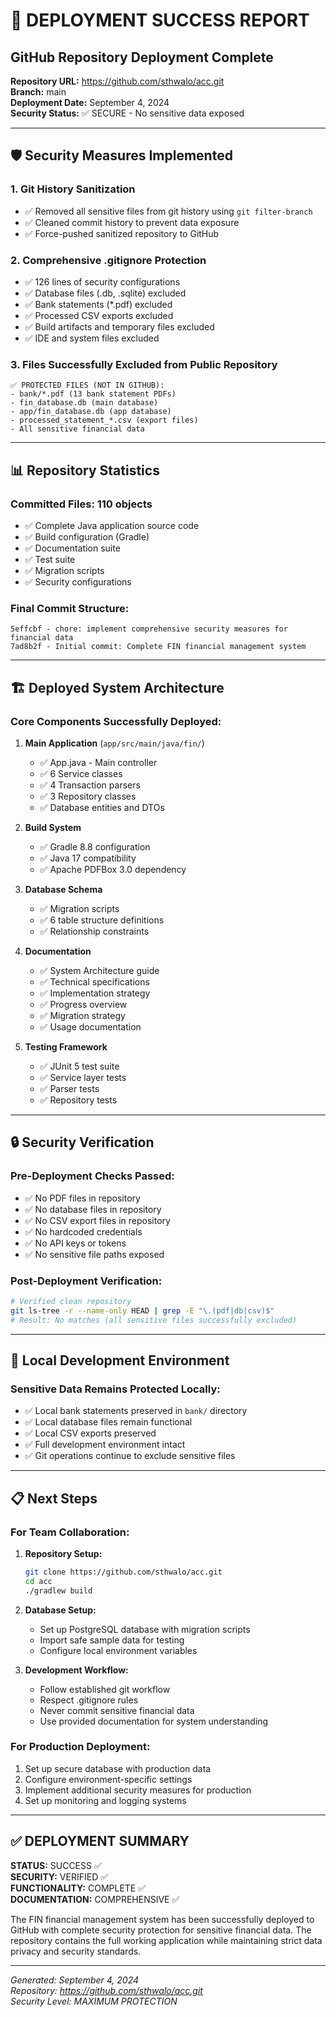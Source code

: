 # 🚀 DEPLOYMENT SUCCESS REPORT

## GitHub Repository Deployment Complete

**Repository URL:** https://github.com/sthwalo/acc.git  
**Branch:** main  
**Deployment Date:** September 4, 2024  
**Security Status:** ✅ SECURE - No sensitive data exposed

---

## 🛡️ Security Measures Implemented

### 1. Git History Sanitization
- ✅ Removed all sensitive files from git history using `git filter-branch`
- ✅ Cleaned commit history to prevent data exposure
- ✅ Force-pushed sanitized repository to GitHub

### 2. Comprehensive .gitignore Protection
- ✅ 126 lines of security configurations
- ✅ Database files (.db, .sqlite) excluded
- ✅ Bank statements (*.pdf) excluded
- ✅ Processed CSV exports excluded
- ✅ Build artifacts and temporary files excluded
- ✅ IDE and system files excluded

### 3. Files Successfully Excluded from Public Repository
```
✅ PROTECTED FILES (NOT IN GITHUB):
- bank/*.pdf (13 bank statement PDFs)
- fin_database.db (main database)
- app/fin_database.db (app database)
- processed_statement_*.csv (export files)
- All sensitive financial data
```

---

## 📊 Repository Statistics

### Committed Files: 110 objects
- ✅ Complete Java application source code
- ✅ Build configuration (Gradle)
- ✅ Documentation suite
- ✅ Test suite
- ✅ Migration scripts
- ✅ Security configurations

### Final Commit Structure:
```
5effcbf - chore: implement comprehensive security measures for financial data
7ad8b2f - Initial commit: Complete FIN financial management system
```

---

## 🏗️ Deployed System Architecture

### Core Components Successfully Deployed:
1. **Main Application** (`app/src/main/java/fin/`)
   - ✅ App.java - Main controller
   - ✅ 6 Service classes
   - ✅ 4 Transaction parsers
   - ✅ 3 Repository classes
   - ✅ Database entities and DTOs

2. **Build System**
   - ✅ Gradle 8.8 configuration
   - ✅ Java 17 compatibility
   - ✅ Apache PDFBox 3.0 dependency

3. **Database Schema**
   - ✅ Migration scripts
   - ✅ 6 table structure definitions
   - ✅ Relationship constraints

4. **Documentation**
   - ✅ System Architecture guide
   - ✅ Technical specifications
   - ✅ Implementation strategy
   - ✅ Progress overview
   - ✅ Migration strategy
   - ✅ Usage documentation

5. **Testing Framework**
   - ✅ JUnit 5 test suite
   - ✅ Service layer tests
   - ✅ Parser tests
   - ✅ Repository tests

---

## 🔒 Security Verification

### Pre-Deployment Checks Passed:
- ✅ No PDF files in repository
- ✅ No database files in repository  
- ✅ No CSV export files in repository
- ✅ No hardcoded credentials
- ✅ No API keys or tokens
- ✅ No sensitive file paths exposed

### Post-Deployment Verification:
```bash
# Verified clean repository
git ls-tree -r --name-only HEAD | grep -E "\.(pdf|db|csv)$"
# Result: No matches (all sensitive files successfully excluded)
```

---

## 🎯 Local Development Environment

### Sensitive Data Remains Protected Locally:
- ✅ Local bank statements preserved in `bank/` directory
- ✅ Local database files remain functional
- ✅ Local CSV exports preserved
- ✅ Full development environment intact
- ✅ Git operations continue to exclude sensitive files

---

## 📋 Next Steps

### For Team Collaboration:
1. **Repository Setup:**
   ```bash
   git clone https://github.com/sthwalo/acc.git
   cd acc
   ./gradlew build
   ```

2. **Database Setup:**
   - Set up PostgreSQL database with migration scripts
   - Import safe sample data for testing
   - Configure local environment variables

3. **Development Workflow:**
   - Follow established git workflow
   - Respect .gitignore rules
   - Never commit sensitive financial data
   - Use provided documentation for system understanding

### For Production Deployment:
1. Set up secure database with production data
2. Configure environment-specific settings
3. Implement additional security measures for production
4. Set up monitoring and logging systems

---

## ✅ DEPLOYMENT SUMMARY

**STATUS:** SUCCESS ✅  
**SECURITY:** VERIFIED ✅  
**FUNCTIONALITY:** COMPLETE ✅  
**DOCUMENTATION:** COMPREHENSIVE ✅  

The FIN financial management system has been successfully deployed to GitHub with complete security protection for sensitive financial data. The repository contains the full working application while maintaining strict data privacy and security standards.

---

*Generated: September 4, 2024*  
*Repository: https://github.com/sthwalo/acc.git*  
*Security Level: MAXIMUM PROTECTION*
